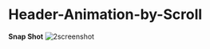 # Header-Animation-by-Scroll

<b>Snap Shot</b>
![2screenshot](https://cloud.githubusercontent.com/assets/4268709/9585776/851bf362-5036-11e5-999e-3a08082bd73b.gif)

